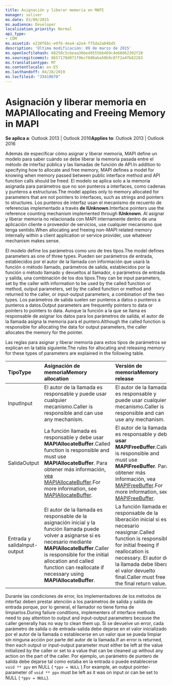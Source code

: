 ```yaml
---
title: Asignación y liberar memoria en MAPI
manager: soliver
ms.date: 03/09/2015
ms.audience: Developer
localization_priority: Normal
api_type:
- COM
ms.assetid: e238f6bc-e9f6-4ea4-a2e4-ff5da2a04bd5
description: 'Última modificación: 09 de marzo de 2015'
ms.openlocfilehash: 68250c5cbeaa366ed4555bb469c4e68d62302f28
ms.sourcegitcommit: 8657170d071f9bcf680aba50b9c07f2a4fb82283
ms.translationtype: MT
ms.contentlocale: es-ES
ms.lasthandoff: 04/28/2019
ms.locfileid: "33419670"
---
```

# <a name="allocating-and-freeing-memory-in-mapi"></a><span data-ttu-id="9156e-103">Asignación y liberar memoria en MAPI</span><span class="sxs-lookup"><span data-stu-id="9156e-103">Allocating and Freeing Memory in MAPI</span></span>

  
  
<span data-ttu-id="9156e-104">**Se aplica a**: Outlook 2013 | Outlook 2016</span><span class="sxs-lookup"><span data-stu-id="9156e-104">**Applies to**: Outlook 2013 | Outlook 2016</span></span> 
  
<span data-ttu-id="9156e-105">Además de especificar cómo asignar y liberar memoria, MAPI define un modelo para saber cuándo se debe liberar la memoria pasada entre el método de interfaz pública y las llamadas de función de API.</span><span class="sxs-lookup"><span data-stu-id="9156e-105">In addition to specifying how to allocate and free memory, MAPI defines a model for knowing when memory passed between public interface method and API function calls should be freed.</span></span> <span data-ttu-id="9156e-106">El modelo se aplica solo a la memoria asignada para parámetros que no son punteros a interfaces, como cadenas y punteros a estructuras.</span><span class="sxs-lookup"><span data-stu-id="9156e-106">The model applies only to memory allocated for parameters that are not pointers to interfaces, such as strings and pointers to structures.</span></span> <span data-ttu-id="9156e-107">Los punteros de interfaz usan el mecanismo de recuento de referencias implementado a través **de IUnknown**.</span><span class="sxs-lookup"><span data-stu-id="9156e-107">Interface pointers use the reference counting mechanism implemented through **IUnknown**.</span></span> <span data-ttu-id="9156e-108">Al asignar y liberar memoria no relacionada con MAPI internamente dentro de una aplicación cliente o proveedor de servicios, use cualquier mecanismo que tenga sentido.</span><span class="sxs-lookup"><span data-stu-id="9156e-108">When allocating and freeing non-MAPI related memory internally within a client application or service provider, use whatever mechanism makes sense.</span></span> 
  
<span data-ttu-id="9156e-109">El modelo define los parámetros como uno de tres tipos.</span><span class="sxs-lookup"><span data-stu-id="9156e-109">The model defines parameters as one of three types.</span></span> <span data-ttu-id="9156e-110">Pueden ser parámetros de entrada, establecidos por el autor de la llamada con información que usará la función o método llamado, parámetros de salida, establecidos por la función o método llamado y devueltos al llamador, o parámetros de entrada y salida, una combinación de los dos tipos.</span><span class="sxs-lookup"><span data-stu-id="9156e-110">They can be input parameters, set by the caller with information to be used by the called function or method, output parameters, set by the called function or method and returned to the caller, or input-output parameters, a combination of the two types.</span></span> <span data-ttu-id="9156e-111">Los parámetros de salida suelen ser punteros a datos o punteros a punteros a datos.</span><span class="sxs-lookup"><span data-stu-id="9156e-111">Output parameters are frequently pointers to data or pointers to pointers to data.</span></span> <span data-ttu-id="9156e-112">Aunque la función a la que se llama es responsable de asignar los datos para los parámetros de salida, el autor de la llamada asigna la memoria para el puntero.</span><span class="sxs-lookup"><span data-stu-id="9156e-112">Although the called function is responsible for allocating the data for output parameters, the caller allocates the memory for the pointer.</span></span> 
  
<span data-ttu-id="9156e-113">Las reglas para asignar y liberar memoria para estos tipos de parámetros se explican en la tabla siguiente.</span><span class="sxs-lookup"><span data-stu-id="9156e-113">The rules for allocating and releasing memory for these types of parameters are explained in the following table.</span></span>
  
|<span data-ttu-id="9156e-114">**Tipo**</span><span class="sxs-lookup"><span data-stu-id="9156e-114">**Type**</span></span>|<span data-ttu-id="9156e-115">**Asignación de memoria**</span><span class="sxs-lookup"><span data-stu-id="9156e-115">**Memory allocation**</span></span>|<span data-ttu-id="9156e-116">**Versión de memoria**</span><span class="sxs-lookup"><span data-stu-id="9156e-116">**Memory release**</span></span>|
|:-----|:-----|:-----|
|<span data-ttu-id="9156e-117">Input</span><span class="sxs-lookup"><span data-stu-id="9156e-117">Input</span></span>  <br/> |<span data-ttu-id="9156e-118">El autor de la llamada es responsable y puede usar cualquier mecanismo.</span><span class="sxs-lookup"><span data-stu-id="9156e-118">Caller is responsible and can use any mechanism.</span></span>  <br/> |<span data-ttu-id="9156e-119">El autor de la llamada es responsable y puede usar cualquier mecanismo.</span><span class="sxs-lookup"><span data-stu-id="9156e-119">Caller is responsible and can use any mechanism.</span></span>  <br/> |
|<span data-ttu-id="9156e-120">Salida</span><span class="sxs-lookup"><span data-stu-id="9156e-120">Output</span></span>  <br/> |<span data-ttu-id="9156e-121">La función llamada es responsable y debe usar **MAPIAllocateBuffer**.</span><span class="sxs-lookup"><span data-stu-id="9156e-121">Called function is responsible and must use **MAPIAllocateBuffer**.</span></span> <span data-ttu-id="9156e-122">Para obtener más información, [vea MAPIAllocateBuffer](mapiallocatebuffer.md).</span><span class="sxs-lookup"><span data-stu-id="9156e-122">For more information, see [MAPIAllocateBuffer](mapiallocatebuffer.md).</span></span>  <br/> |<span data-ttu-id="9156e-123">El autor de la llamada es responsable y debe **usar MAPIFreeBuffer**.</span><span class="sxs-lookup"><span data-stu-id="9156e-123">Caller is responsible and must use **MAPIFreeBuffer**.</span></span> <span data-ttu-id="9156e-124">Para obtener más información, vea [MAPIFreeBuffer](mapifreebuffer.md).</span><span class="sxs-lookup"><span data-stu-id="9156e-124">For more information, see [MAPIFreeBuffer](mapifreebuffer.md).</span></span>  <br/> |
|<span data-ttu-id="9156e-125">Entrada y salida</span><span class="sxs-lookup"><span data-stu-id="9156e-125">Input-output</span></span>  <br/> |<span data-ttu-id="9156e-126">El autor de la llamada es responsable de la asignación inicial y la función llamada puede volver a asignarse si es necesario mediante **MAPIAllocateBuffer**.</span><span class="sxs-lookup"><span data-stu-id="9156e-126">Caller is responsible for the initial allocation and called function can reallocate if necessary using **MAPIAllocateBuffer**.</span></span>  <br/> |<span data-ttu-id="9156e-127">La función llamada es responsable de la liberación inicial si es necesario reasignar.</span><span class="sxs-lookup"><span data-stu-id="9156e-127">Called function is responsible for initial freeing if reallocation is necessary.</span></span> <span data-ttu-id="9156e-128">El autor de la llamada debe liberar el valor devuelto final.</span><span class="sxs-lookup"><span data-stu-id="9156e-128">Caller must free the final return value.</span></span>  <br/> |
   
<span data-ttu-id="9156e-129">Durante las condiciones de error, los implementadores de los métodos de interfaz deben prestar atención a los parámetros de salida y salida de entrada porque, por lo general, el llamador no tiene forma de limpiarlos.</span><span class="sxs-lookup"><span data-stu-id="9156e-129">During failure conditions, implementers of interface methods need to pay attention to output and input-output parameters because the caller generally has no way to clean them up.</span></span> <span data-ttu-id="9156e-130">Si se devuelve un error, cada parámetro de salida o de entrada-salida debe dejarse en el valor inicializado por el autor de la llamada o establecerse en un valor que se pueda limpiar sin ninguna acción por parte del autor de la llamada.</span><span class="sxs-lookup"><span data-stu-id="9156e-130">If an error is returned, then each output or input-output parameter must either be left at the value initialized by the caller or set to a value that can be cleaned up without any action on the part of the caller.</span></span> <span data-ttu-id="9156e-131">Por ejemplo, un parámetro de puntero de salida debe dejarse tal como estaba en la entrada o puede establecerse  `void ** ppv` en NULL (  `*ppv = NULL` ).</span><span class="sxs-lookup"><span data-stu-id="9156e-131">For example, an output pointer-parameter of  `void ** ppv` must be left as it was on input or can be set to NULL (  `*ppv = NULL`).</span></span>
  

